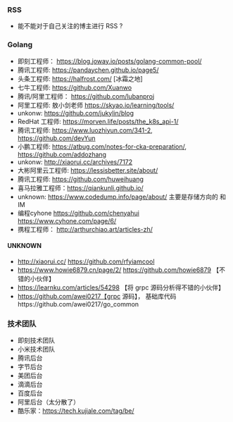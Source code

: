 ### RSS 
- 能不能对于自己关注的博主进行 RSS ?

### Golang 
- 即刻工程师： https://blog.joway.io/posts/golang-common-pool/
- 腾讯工程师:  https://pandaychen.github.io/page5/
- 头条工程师: https://halfrost.com/ [冰霜之地]
- 七牛工程师: https://github.com/Xuanwo
- 腾讯/阿里工程师： https://github.com/lubanproj 
- 阿里工程师: 敖小剑老师 https://skyao.io/learning/tools/
- unkonw: https://github.com/jukylin/blog
- RedHat 工程师: https://morven.life/posts/the_k8s_api-1/ 
- 腾讯工程师: https://www.luozhiyun.com/341-2, https://github.com/devYun
- 小鹏工程师: https://atbug.com/notes-for-cka-preparation/, https://github.com/addozhang
- unkonw: http://xiaorui.cc/archives/7172
- 大彬阿里云工程师: https://lessisbetter.site/about/ 
- 腾讯工程师: https://github.com/huweihuang 
- 喜马拉雅工程师：https://qiankunli.github.io/ 
- unknown: https://www.codedump.info/page/about/ 主要是存储方向的 和 IM
- 编程cyhone https://github.com/chenyahui https://www.cyhone.com/page/6/ 
- 携程工程师： http://arthurchiao.art/articles-zh/ 

#### UNKNOWN
- http://xiaorui.cc/ https://github.com/rfyiamcool
- https://www.howie6879.cn/page/2/ https://github.com/howie6879 【不错的小伙伴】
- https://learnku.com/articles/54298 【将 grpc 源码分析得不错的小伙伴】 
- https://github.com/awei0217【grpc 源码】， 基础库代码https://github.com/awei0217/go_common

### 技术团队
- 即刻技术团队
- 小米技术团队
- 腾讯后台
- 字节后台
- 美团后台
- 滴滴后台
- 百度后台
- 阿里后台（太分散了） 
- 酷乐家：https://tech.kujiale.com/tag/be/
